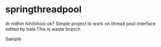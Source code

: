 springthreadpool
================
dr nidhin
hihihihooi
ok?
Simple project to work on thread pool interface
edited by bala
This is waste branch

Sample
